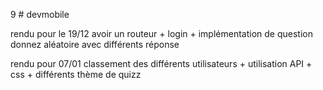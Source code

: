 9 # devmobile

rendu  pour le  19/12
avoir un routeur + login + implémentation de question donnez aléatoire avec différents réponse 

rendu pour 07/01
classement des différents utilisateurs  + utilisation API +  css + différents thème de quizz



